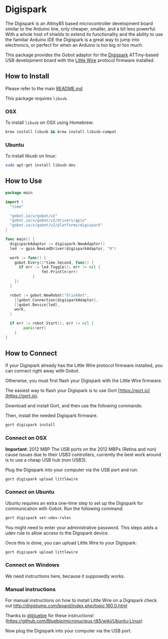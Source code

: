 # Digispark

The Digispark is an Attiny85 based microcontroller development board similar to the Arduino line, only cheaper, smaller,
and a bit less powerful. With a whole host of shields to extend its functionality and the ability to use the familiar
Arduino IDE the Digispark is a great way to jump into electronics, or perfect for when an Arduino is too big or too much.

This package provides the Gobot adaptor for the [Digispark](http://digistump.com/products/1) ATTiny-based USB development
board with the [Little Wire](http://littlewire.github.io/) protocol firmware installed.

## How to Install

Please refer to the main [README.md](https://github.com/hybridgroup/gobot/blob/release/README.md)

This package requires `libusb`.

### OSX

To install `libusb` on OSX using Homebrew:

```sh
brew install libusb && brew install libusb-compat
```

### Ubuntu

To install libusb on linux:

```sh
sudo apt-get install libusb-dev
```

## How to Use

```go
package main

import (
  "time"

  "gobot.io/x/gobot/v2"
  "gobot.io/x/gobot/v2/drivers/gpio"
  "gobot.io/x/gobot/v2/platforms/digispark"
)

func main() {
  digisparkAdaptor := digispark.NewAdaptor()
  led := gpio.NewLedDriver(digisparkAdaptor, "0")

  work := func() {
    gobot.Every(1*time.Second, func() {
      if err := led.Toggle(); err != nil {
				fmt.Println(err)
			}
    })
  }

  robot := gobot.NewRobot("blinkBot",
    []gobot.Connection{digisparkAdaptor},
    []gobot.Device{led},
    work,
  )

  if err := robot.Start(); err != nil {
		panic(err)
	}
}
```

## How to Connect

If your Digispark already has the Little Wire protocol firmware installed, you can connect right away with Gobot.

Otherwise, you must first flash your Digispark with the Little Wire firmware.

The easiest way to flash your Digispark is to use Gort [https://gort.io](https://gort.io).

Download and install Gort, and then use the following commands:

Then, install the needed Digispark firmware.

```sh
gort digispark install
```

### Connect on OSX

**Important**: 2012 MBP The USB ports on the 2012 MBPs (Retina and non) cause issues due to their USB3 controllers,
currently the best work around is to use a cheap USB hub (non USB3).

Plug the Digispark into your computer via the USB port and run:

```sh
gort digispark upload littlewire
```

### Connect on Ubuntu

Ubuntu requires an extra one-time step to set up the Digispark for communication with Gobot. Run the following command:

```sh
gort digispark set-udev-rules
```

You might need to enter your administrative password. This steps adds a udev rule to allow access to the Digispark device.

Once this is done, you can upload Little Wire to your Digispark:

```sh
gort digispark upload littlewire
```

### Connect on Windows

We need instructions here, because it supposedly works.

### Manual instructions

For manual instructions on how to install Little Wire on a Digispark check out <http://digistump.com/board/index.php/topic,160.0.html>

Thanks to [@bluebie](https://github.com/Bluebie) for these instructions! (<https://github.com/Bluebie/micronucleus-t85/wiki/Ubuntu-Linux>)

Now plug the Digispark into your computer via the USB port.
